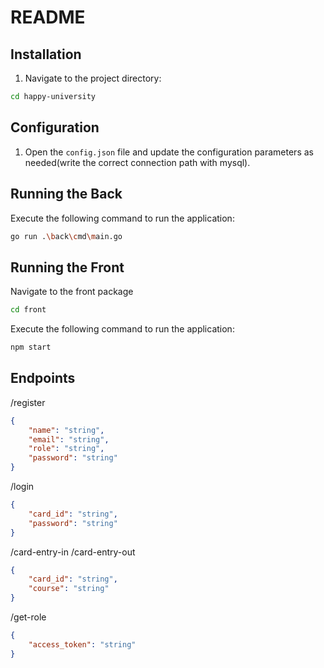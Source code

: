 # README

## Installation

1. Navigate to the project directory:

```bash
cd happy-university
```

## Configuration

1. Open the `config.json` file and update the configuration parameters as needed(write the correct connection path with mysql).

## Running the Back

Execute the following command to run the application:

```bash
go run .\back\cmd\main.go
```

## Running the Front

Navigate to the front package

```bash
cd front
```

Execute the following command to run the application:

```bash
npm start
```

## Endpoints

/register

```json
{
    "name": "string",
    "email": "string",
    "role": "string",
    "password": "string"   
}
```

/login

```json
{
    "card_id": "string",
    "password": "string"
}
```

/card-entry-in
/card-entry-out

```json
{
    "card_id": "string",
    "course": "string"
}
```

/get-role

```json
{
    "access_token": "string"
}
```